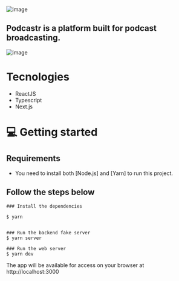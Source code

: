 ![image](https://user-images.githubusercontent.com/58342763/115938006-ae728d00-a46f-11eb-8abf-11578ab51441.png)

## Podcastr is a platform built for podcast broadcasting.


![image](https://user-images.githubusercontent.com/58342763/115937934-82efa280-a46f-11eb-8e74-6a3fc02dca28.png)

# Tecnologies
* ReactJS
* Typescript
* Next.js

# 💻 Getting started
## Requirements
* You need to install both [Node.js] and [Yarn] to run this project.


## Follow the steps below
```
### Install the dependencies

$ yarn


### Run the backend fake server
$ yarn server

### Run the web server
$ yarn dev
```
The app will be available for access on your browser at http://localhost:3000

